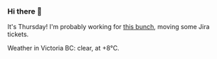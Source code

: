 ### Hi there :wave:

It's Thursday! I'm probably working for [this bunch](https://github.com/kohofinancial), moving some Jira tickets.

Weather in Victoria BC: clear, at +8°C.
